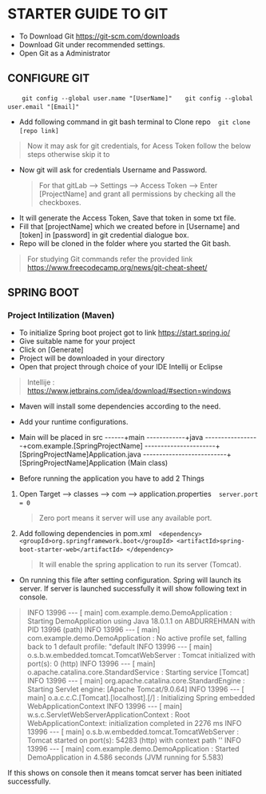 # STARTER GUIDE TO GIT
* To Download Git https://git-scm.com/downloads 
* Download Git under recommended settings.
* Open Git as a Administrator
## CONFIGURE GIT
` ` `    git config --global user.name "[UserName]" ` ` `
` ` ` git config --global user.email "[Email]" ` ` `

* Add following command in git bash terminal to Clone repo
    ` ` ` git clone [repo link]
    ` ` `
> Now it may ask for git credentials, for Acess Token follow the below steps otherwise skip it to  
* Now git will ask for credentials Username and Password.
    >For that gitLab --> Settings --> Access Token --> Enter [ProjectName] and grant all permissions by checking all the checkboxes.
* It will generate the Access Token, Save that token in some txt file.
* Fill that [projectName] which we created before in [Username] and [token] in [password] in git credential dialogue box.
* Repo will be cloned in the folder where you started the Git bash.
> For studying Git commands refer the provided link https://www.freecodecamp.org/news/git-cheat-sheet/
## SPRING BOOT
### Project Intilization (Maven)
- To initialize Spring boot project got to link https://start.spring.io/ 
- Give suitable name for your project 
- Click on [Generate]
- Project will be downloaded in your directory
- Open that project through choice of your IDE Intellij or Eclipse 
> Intellije : https://www.jetbrains.com/idea/download/#section=windows
* Maven will install some dependencies according to the need.
* Add your runtime configurations.
* Main will be placed in 
        src 
------+main
------------+java
-----------------+com.example.[SpringProjectName]
----------------------+[SpringProjectName]Application.java
--------------------------+[SpringProjectName]Application (Main class)

* Before running the application you have to add 2 Things 
1) Open Target --> classes --> com --> application.properties
` ` `
    server.port = 0
` ` `
    > Zero port means it server will use any available port.
2) Add following dependencies in pom.xml 
    ` ` `
    <dependency> 
			<groupId>org.springframework.boot</groupId>
			<artifactId>spring-boot-starter-web</artifactId>
		</dependency>
    ` ` `
    > It will enable the spring application to run its server (Tomcat).
* On running this file after setting configuration. Spring will launch its server. If server is launched successfully it will show following text in console.
 > INFO 13996 --- [           main] com.example.demo.DemoApplication         : Starting DemoApplication using Java 18.0.1.1 on ABDURREHMAN with PID 13996 (path)
>INFO 13996 --- [           main] com.example.demo.DemoApplication         : No active profile set, falling back to 1 default profile: "default
>INFO 13996 --- [           main] o.s.b.w.embedded.tomcat.TomcatWebServer  : Tomcat initialized with port(s): 0 (http)
>INFO 13996 --- [           main] o.apache.catalina.core.StandardService   : Starting service [Tomcat]
>INFO 13996 --- [           main] org.apache.catalina.core.StandardEngine  : Starting Servlet engine: [Apache Tomcat/9.0.64]
>INFO 13996 --- [           main] o.a.c.c.C.[Tomcat].[localhost].[/]       : Initializing Spring embedded WebApplicationContext
>INFO 13996 --- [           main] w.s.c.ServletWebServerApplicationContext : Root WebApplicationContext: initialization completed in 2276 ms
>INFO 13996 --- [           main] o.s.b.w.embedded.tomcat.TomcatWebServer  : Tomcat started on port(s): 54283 (http) with context path ''
>INFO 13996 --- [           main] com.example.demo.DemoApplication         : Started DemoApplication in 4.586 seconds (JVM running for 5.583)

If this shows on console then it means tomcat server has been initiated successfully.


